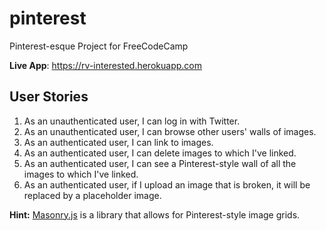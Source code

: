 # pinterest
Pinterest-esque Project for FreeCodeCamp

**Live App**: https://rv-interested.herokuapp.com

## User Stories

1. As an unauthenticated user, I can log in with Twitter.
2. As an unauthenticated user, I can browse other users' walls of images.
3. As an authenticated user, I can link to images.
4. As an authenticated user, I can delete images to which I've linked.
5. As an authenticated user, I can see a Pinterest-style wall of all the images to which I've linked.
6. As an authenticated user, if I upload an image that is broken, it will be replaced by a placeholder image.

**Hint:** [Masonry.js](https://masonry.desandro.com) is a library that allows for Pinterest-style image grids.
